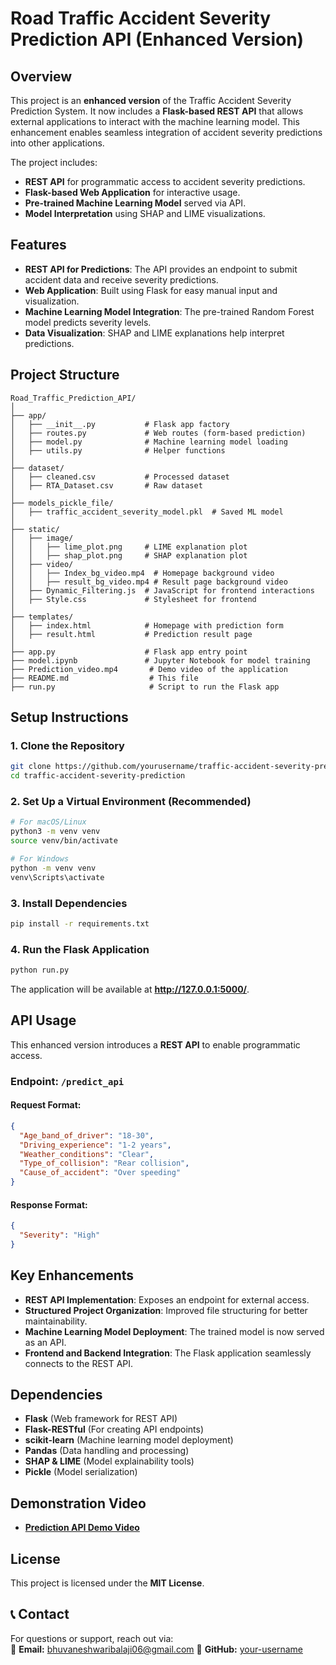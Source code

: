 # Road Traffic Accident Severity Prediction API (Enhanced Version)

## Overview
This project is an **enhanced version** of the Traffic Accident Severity Prediction System. It now includes a **Flask-based REST API** that allows external applications to interact with the machine learning model. This enhancement enables seamless integration of accident severity predictions into other applications.

The project includes:
- **REST API** for programmatic access to accident severity predictions.
- **Flask-based Web Application** for interactive usage.
- **Pre-trained Machine Learning Model** served via API.
- **Model Interpretation** using SHAP and LIME visualizations.

## Features
- **REST API for Predictions**: The API provides an endpoint to submit accident data and receive severity predictions.
- **Web Application**: Built using Flask for easy manual input and visualization.
- **Machine Learning Model Integration**: The pre-trained Random Forest model predicts severity levels.
- **Data Visualization**: SHAP and LIME explanations help interpret predictions.

## Project Structure
```
Road_Traffic_Prediction_API/
│
├── app/
│   ├── __init__.py           # Flask app factory
│   ├── routes.py             # Web routes (form-based prediction)
│   ├── model.py              # Machine learning model loading
│   ├── utils.py              # Helper functions
│
├── dataset/
│   ├── cleaned.csv           # Processed dataset
│   ├── RTA_Dataset.csv       # Raw dataset
│
├── models_pickle_file/
│   ├── traffic_accident_severity_model.pkl  # Saved ML model
│
├── static/
│   ├── image/
│   │   ├── lime_plot.png     # LIME explanation plot
│   │   ├── shap_plot.png     # SHAP explanation plot
│   ├── video/
│   │   ├── Index_bg_video.mp4  # Homepage background video
│   │   ├── result_bg_video.mp4 # Result page background video
│   ├── Dynamic_Filtering.js  # JavaScript for frontend interactions
│   ├── Style.css             # Stylesheet for frontend
│
├── templates/
│   ├── index.html            # Homepage with prediction form
│   ├── result.html           # Prediction result page
│
├── app.py                    # Flask app entry point
├── model.ipynb               # Jupyter Notebook for model training
├── Prediction_video.mp4       # Demo video of the application
├── README.md                  # This file
├── run.py                     # Script to run the Flask app
``` 

## Setup Instructions
### 1. Clone the Repository
```bash
git clone https://github.com/yourusername/traffic-accident-severity-prediction.git
cd traffic-accident-severity-prediction
```

### 2. Set Up a Virtual Environment (Recommended)
```bash
# For macOS/Linux
python3 -m venv venv
source venv/bin/activate

# For Windows
python -m venv venv
venv\Scripts\activate
```

### 3. Install Dependencies
```bash
pip install -r requirements.txt
```

### 4. Run the Flask Application
```bash
python run.py
```
The application will be available at **http://127.0.0.1:5000/**.

## API Usage
This enhanced version introduces a **REST API** to enable programmatic access.

### **Endpoint: `/predict_api`**
#### **Request Format:**
```json
{
  "Age_band_of_driver": "18-30",
  "Driving_experience": "1-2 years",
  "Weather_conditions": "Clear",
  "Type_of_collision": "Rear collision",
  "Cause_of_accident": "Over speeding"
}
```
#### **Response Format:**
```json
{
  "Severity": "High"
}
```

## Key Enhancements
- **REST API Implementation**: Exposes an endpoint for external access.
- **Structured Project Organization**: Improved file structuring for better maintainability.
- **Machine Learning Model Deployment**: The trained model is now served as an API.
- **Frontend and Backend Integration**: The Flask application seamlessly connects to the REST API.

## Dependencies
- **Flask** (Web framework for REST API)
- **Flask-RESTful** (For creating API endpoints)
- **scikit-learn** (Machine learning model deployment)
- **Pandas** (Data handling and processing)
- **SHAP & LIME** (Model explainability tools)
- **Pickle** (Model serialization)

## Demonstration Video
- **[Prediction API Demo Video](Prediction_video.mp4)**

## License
This project is licensed under the **MIT License**.

## 📞 Contact  
For questions or support, reach out via:  
📧 **Email:** bhuvaneshwaribalaji06@gmail.com 
🐙 **GitHub:** [your-username](https://github.com/060205b)  
